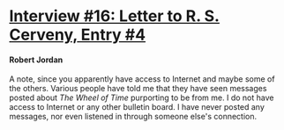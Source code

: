 # [Interview #16: Letter to R. S. Cerveny, Entry #4](https://www.theoryland.com/intvmain.php?i=16#4)

#### Robert Jordan

A note, since you apparently have access to Internet and maybe some of the others. Various people have told me that they have seen messages posted about
*The Wheel of Time*
purporting to be from me. I do not have access to Internet or any other bulletin board. I have never posted any messages, nor even listened in through someone else's connection.

